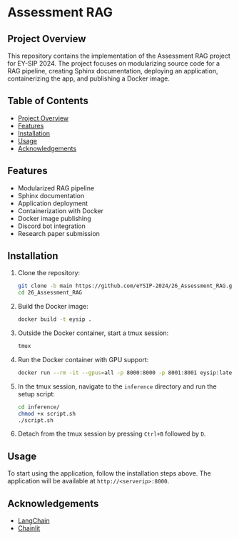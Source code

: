 # Assessment RAG

## Project Overview

This repository contains the implementation of the Assessment RAG project for EY-SIP 2024. The project focuses on modularizing source code for a RAG pipeline, creating Sphinx documentation, deploying an application, containerizing the app, and publishing a Docker image.

## Table of Contents

- [Project Overview](#project-overview)
- [Features](#features)
- [Installation](#installation)
- [Usage](#usage)
- [Acknowledgements](#acknowledgements)

## Features

- Modularized RAG pipeline
- Sphinx documentation
- Application deployment
- Containerization with Docker
- Docker image publishing
- Discord bot integration
- Research paper submission

## Installation

1. Clone the repository:
    ```bash
    git clone -b main https://github.com/eYSIP-2024/26_Assessment_RAG.git
    cd 26_Assessment_RAG
    ```

2. Build the Docker image:
    ```bash
    docker build -t eysip .
    
3. Outside the Docker container, start a tmux session:
    ```bash
    tmux
    ```

4. Run the Docker container with GPU support:
    ```bash
    docker run --rm -it --gpus=all -p 8000:8000 -p 8001:8001 eysip:latest
    ```
5. In the tmux session, navigate to the `inference` directory and run the setup script:
    ```bash
    cd inference/
    chmod +x script.sh
    ./script.sh
    ```

6. Detach from the tmux session by pressing `Ctrl+B` followed by `D`.

## Usage

To start using the application, follow the installation steps above. The application will be available at `http://<serverip>:8000`.

## Acknowledgements

- [LangChain](https://github.com/hwchase17/langchain)
- [Chainlit](https://github.com/chainlit/chainlit)
